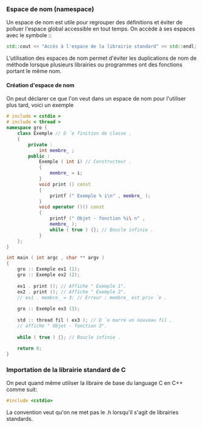 ### Espace de nom (namespace)
Un espace de nom est utile pour regrouper des définitions et éviter de polluer l'espace global accessible en tout temps. On accède à ses espaces avec le symbole ::

```cpp
std::cout << "Accès à l'espace de la librairie standard" << std::endl;
```

L’utilisation des espaces de nom permet d'éviter les duplications de nom de méthode lorsque plusieurs librairies ou programmes ont des fonctions portant le même nom.

#### Création d'espace de nom
On peut déclarer ce que l'on veut dans un espace de nom pour l'utiliser plus tard, voici un exemple 
```cpp
# include < cstdio > 
# include < thread >
namespace gro { 
	class Exemple // D ´e finition de classe .
	{ 
		private : 
			int membre_ ; 
		public : 
			Exemple ( int i) // Constructeur . 
			{ 
				membre_ = i; 
			} 
			void print () const 
			{ 
				printf (" Exemple % i\n" , membre_ );
			}
			void operator ()() const 
			{ 
				printf (" Objet - fonction %i\ n" , 
				membre_ ); 
				while ( true ) {}; // Boucle infinie . 
			} 
	};
} 

int main ( int argc , char ** argv ) 
{ 
	gro :: Exemple ex1 (1); 
	gro :: Exemple ex2 (2); 
	
	ex1 . print (); // Affiche " Exemple 1". 
	ex2 . print (); // Affiche " Exemple 2". 
	// ex1 . membre_ = 3; // Erreur : membre_ est priv ´e . 
	
	gro :: Exemple ex3 (3); 
	
	std :: thread fil ( ex3 ); // D ´e marre un nouveau fil , 
	// affiche " Objet - fonction 3". 
	
	while ( true ) {}; // Boucle infinie . 
	
	return 0;
}
```

### Importation de la librairie standard de C
On peut quand même utiliser la libraire de base du language C en C++ comme suit:
```cpp
#include <cstdio>
```
La convention veut qu'on ne met pas le .h lorsqu'il s'agit de librairies standards.

